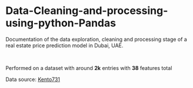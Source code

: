 
# Data-Cleaning-and-processing-using-python-Pandas
 Documentation of the data exploration, cleaning and processing stage of a real estate price prediction model in Dubai, UAE.
 
&nbsp;&nbsp;
  
Performed on a dataset with around **2k** entries with **38** features total


Data source: [Kento731](https://www.kaggle.com/datasets/kento731/housing-price-dubai-uae/data)
